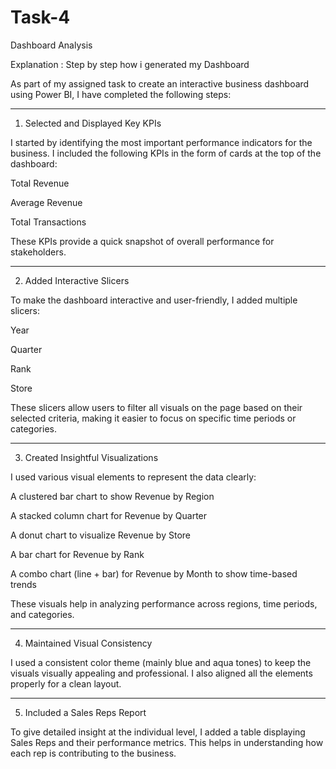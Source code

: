 # Task-4
Dashboard Analysis

Explanation : Step by step how i generated my Dashboard

As part of my assigned task to create an interactive business dashboard using Power BI, I have completed the following steps:


---

1. Selected and Displayed Key KPIs

I started by identifying the most important performance indicators for the business. I included the following KPIs in the form of cards at the top of the dashboard:

Total Revenue

Average Revenue

Total Transactions


These KPIs provide a quick snapshot of overall performance for stakeholders.


---

2. Added Interactive Slicers

To make the dashboard interactive and user-friendly, I added multiple slicers:

Year

Quarter

Rank

Store


These slicers allow users to filter all visuals on the page based on their selected criteria, making it easier to focus on specific time periods or categories.


---

3. Created Insightful Visualizations

I used various visual elements to represent the data clearly:

A clustered bar chart to show Revenue by Region

A stacked column chart for Revenue by Quarter

A donut chart to visualize Revenue by Store

A bar chart for Revenue by Rank

A combo chart (line + bar) for Revenue by Month to show time-based trends


These visuals help in analyzing performance across regions, time periods, and categories.


---

4. Maintained Visual Consistency

I used a consistent color theme (mainly blue and aqua tones) to keep the visuals visually appealing and professional. I also aligned all the elements properly for a clean layout.


---

5. Included a Sales Reps Report

To give detailed insight at the individual level, I added a table displaying Sales Reps and their performance metrics. This helps in understanding how each rep is contributing to the business.



